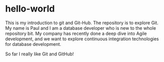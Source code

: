 # hello-world
This is my introduction to git and Git-Hub.  The repository is to explore Git.
My name is Paul and I am a database developer who is new to the whole repository bit.
My company has recently done a deep dive into Agile development, and we want to explore continuous integration technologies for database development.

So far I really like Git and GitHub!
